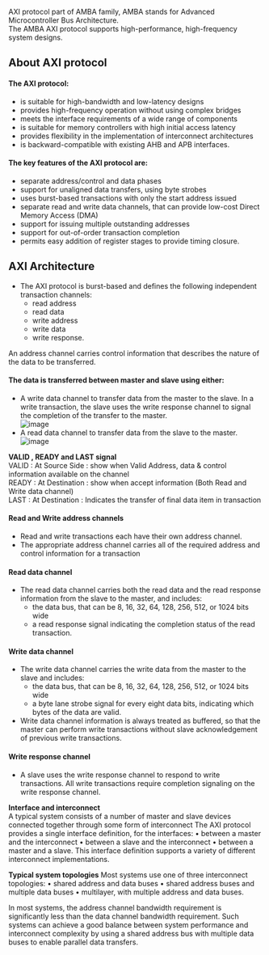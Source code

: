 AXI  protocol part of AMBA family, AMBA stands for Advanced Microcontroller Bus Architecture.  
The AMBA AXI protocol supports high-performance, high-frequency system designs.  
## **About AXI protocol**
#### **The AXI protocol:**  
- is suitable for high-bandwidth and low-latency designs
- provides high-frequency operation without using complex bridges
- meets the interface requirements of a wide range of components
- is suitable for memory controllers with high initial access latency
- provides flexibility in the implementation of interconnect architectures
- is backward-compatible with existing AHB and APB interfaces.  

#### **The key features of the AXI protocol are:**  
- separate address/control and data phases
- support for unaligned data transfers, using byte strobes
- uses burst-based transactions with only the start address issued
- separate read and write data channels, that can provide low-cost Direct Memory Access (DMA)
- support for issuing multiple outstanding addresses
- support for out-of-order transaction completion
- permits easy addition of register stages to provide timing closure.  

## **AXI Architecture**  
- The AXI protocol is burst-based and defines the following independent transaction channels:
  - read address
  - read data
  - write address
  - write data
  - write response.  

An address channel carries control information that describes the nature of the data to be transferred. 
#### **The data is transferred between master and slave using either:**  
  - A write data channel to transfer data from the master to the slave. In a write transaction, the slave uses the write response channel to signal the completion of the transfer to the master.  
![image](https://github.com/BHADRESHVARIYA22/AXI-Protocol/assets/87941725/95f42a38-0b15-49a8-8d65-cf37c253edca)
  - A read data channel to transfer data from the slave to the master.  
![image](https://github.com/BHADRESHVARIYA22/AXI-Protocol/assets/87941725/f0f95770-4b4c-479f-9e72-aebb405768e7)  


**VALID , READY and LAST signal**  
VALID : At Source Side : show when Valid Address, data & control information available on the channel  
READY : At Destination : show when accept information (Both Read and Write data channel)  
LAST  : At Destination : Indicates the transfer of final data item in transaction  


#### **Read and Write address channels**  
  - Read and write transactions each have their own address channel.
  - The appropriate address channel carries all of the required address and control information for a transaction  

#### **Read data channel**  
  - The read data channel carries both the read data and the read response information from the slave to the master, and includes:
    - the data bus, that can be 8, 16, 32, 64, 128, 256, 512, or 1024 bits wide
    - a read response signal indicating the completion status of the read transaction.  

#### **Write data channel**  
- The write data channel carries the write data from the master to the slave and includes:
  - the data bus, that can be 8, 16, 32, 64, 128, 256, 512, or 1024 bits wide
  - a byte lane strobe signal for every eight data bits, indicating which bytes of the data are valid.  
 - Write data channel information is always treated as buffered, so that the master can perform write transactions without slave acknowledgement of 
 previous write transactions.  

#### **Write response channel**  
 - A slave uses the write response channel to respond to write transactions. All write transactions require completion signaling on the write response channel.   

**Interface and interconnect**  
 A typical system consists of a number of master and slave devices connected together through some form of interconnect
 The AXI protocol provides a single interface definition, for the interfaces:
   • between a master and the interconnect
   • between a slave and the interconnect
   • between a master and a slave.
This interface definition supports a variety of different interconnect implementations.

**Typical system topologies**
 Most systems use one of three interconnect topologies:
   • shared address and data buses
   • shared address buses and multiple data buses
   • multilayer, with multiple address and data buses.
   
 In most systems, the address channel bandwidth requirement is significantly less than the data channel bandwidth
 requirement. Such systems can achieve a good balance between system performance and interconnect complexity
 by using a shared address bus with multiple data buses to enable parallel data transfers.


 
 






